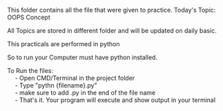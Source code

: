 This folder contains all the file that were given to practice.
Today's Topic: OOPS Concept<br />

All Topics are stored in different folder and will be updated on daily basic.<br />

This practicals are performed in python<br />

So to run your Computer must have python installed.<br />

To Run the files:<br />
    &emsp; - Open CMD/Terminal in the project folder<br />
    &emsp; - Type "pythn {filename}.py"<br />
    &emsp; - make sure to add .py in the end of the file name<br />
    &emsp; - That's it. Your program will execute and show output in your terminal<br />
